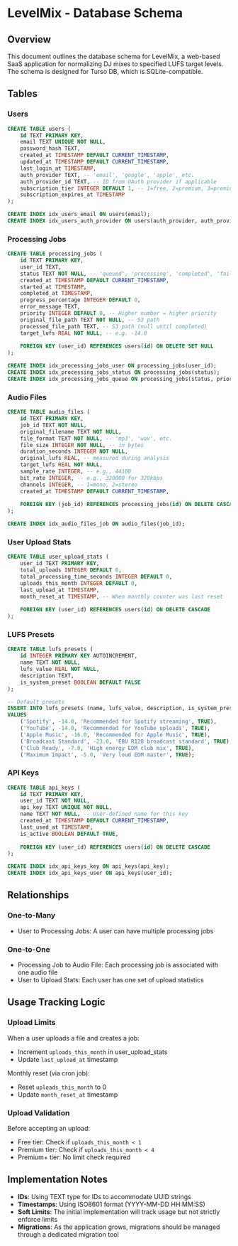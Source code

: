 # LevelMix - Database Schema

## Overview
This document outlines the database schema for LevelMix, a web-based SaaS application for normalizing DJ mixes to specified LUFS target levels. The schema is designed for Turso DB, which is SQLite-compatible.

## Tables

### Users
```sql
CREATE TABLE users (
    id TEXT PRIMARY KEY,
    email TEXT UNIQUE NOT NULL,
    password_hash TEXT,
    created_at TIMESTAMP DEFAULT CURRENT_TIMESTAMP,
    updated_at TIMESTAMP DEFAULT CURRENT_TIMESTAMP,
    last_login_at TIMESTAMP,
    auth_provider TEXT, -- 'email', 'google', 'apple', etc.
    auth_provider_id TEXT, -- ID from OAuth provider if applicable
    subscription_tier INTEGER DEFAULT 1, -- 1=free, 2=premium, 3=premium+
    subscription_expires_at TIMESTAMP
);

CREATE INDEX idx_users_email ON users(email);
CREATE INDEX idx_users_auth_provider ON users(auth_provider, auth_provider_id);
```

### Processing Jobs
```sql
CREATE TABLE processing_jobs (
    id TEXT PRIMARY KEY,
    user_id TEXT,
    status TEXT NOT NULL, -- 'queued', 'processing', 'completed', 'failed'
    created_at TIMESTAMP DEFAULT CURRENT_TIMESTAMP,
    started_at TIMESTAMP,
    completed_at TIMESTAMP,
    progress_percentage INTEGER DEFAULT 0,
    error_message TEXT,
    priority INTEGER DEFAULT 0, -- Higher number = higher priority
    original_file_path TEXT NOT NULL, -- S3 path
    processed_file_path TEXT, -- S3 path (null until completed)
    target_lufs REAL NOT NULL, -- e.g. -14.0
    
    FOREIGN KEY (user_id) REFERENCES users(id) ON DELETE SET NULL
);

CREATE INDEX idx_processing_jobs_user ON processing_jobs(user_id);
CREATE INDEX idx_processing_jobs_status ON processing_jobs(status);
CREATE INDEX idx_processing_jobs_queue ON processing_jobs(status, priority, created_at);
```

### Audio Files
```sql
CREATE TABLE audio_files (
    id TEXT PRIMARY KEY,
    job_id TEXT NOT NULL,
    original_filename TEXT NOT NULL,
    file_format TEXT NOT NULL, -- 'mp3', 'wav', etc.
    file_size INTEGER NOT NULL, -- in bytes
    duration_seconds INTEGER NOT NULL,
    original_lufs REAL, -- measured during analysis
    target_lufs REAL NOT NULL,
    sample_rate INTEGER, -- e.g., 44100
    bit_rate INTEGER, -- e.g., 320000 for 320kbps
    channels INTEGER, -- 1=mono, 2=stereo
    created_at TIMESTAMP DEFAULT CURRENT_TIMESTAMP,
    
    FOREIGN KEY (job_id) REFERENCES processing_jobs(id) ON DELETE CASCADE
);

CREATE INDEX idx_audio_files_job ON audio_files(job_id);
```

### User Upload Stats
```sql
CREATE TABLE user_upload_stats (
    user_id TEXT PRIMARY KEY,
    total_uploads INTEGER DEFAULT 0,
    total_processing_time_seconds INTEGER DEFAULT 0,
    uploads_this_month INTEGER DEFAULT 0,
    last_upload_at TIMESTAMP,
    month_reset_at TIMESTAMP, -- When monthly counter was last reset
    
    FOREIGN KEY (user_id) REFERENCES users(id) ON DELETE CASCADE
);
```

### LUFS Presets
```sql
CREATE TABLE lufs_presets (
    id INTEGER PRIMARY KEY AUTOINCREMENT,
    name TEXT NOT NULL,
    lufs_value REAL NOT NULL,
    description TEXT,
    is_system_preset BOOLEAN DEFAULT FALSE
);

-- Default presets
INSERT INTO lufs_presets (name, lufs_value, description, is_system_preset) 
VALUES 
    ('Spotify', -14.0, 'Recommended for Spotify streaming', TRUE),
    ('YouTube', -14.0, 'Recommended for YouTube uploads', TRUE),
    ('Apple Music', -16.0, 'Recommended for Apple Music', TRUE),
    ('Broadcast Standard', -23.0, 'EBU R128 broadcast standard', TRUE),
    ('Club Ready', -7.0, 'High energy EDM club mix', TRUE),
    ('Maximum Impact', -5.0, 'Very loud EDM master', TRUE);
```

### API Keys
```sql
CREATE TABLE api_keys (
    id TEXT PRIMARY KEY,
    user_id TEXT NOT NULL,
    api_key TEXT UNIQUE NOT NULL,
    name TEXT NOT NULL, -- User-defined name for this key
    created_at TIMESTAMP DEFAULT CURRENT_TIMESTAMP,
    last_used_at TIMESTAMP,
    is_active BOOLEAN DEFAULT TRUE,
    
    FOREIGN KEY (user_id) REFERENCES users(id) ON DELETE CASCADE
);

CREATE INDEX idx_api_keys_key ON api_keys(api_key);
CREATE INDEX idx_api_keys_user ON api_keys(user_id);
```

## Relationships

### One-to-Many
- User to Processing Jobs: A user can have multiple processing jobs

### One-to-One
- Processing Job to Audio File: Each processing job is associated with one audio file
- User to Upload Stats: Each user has one set of upload statistics

## Usage Tracking Logic

### Upload Limits
When a user uploads a file and creates a job:
- Increment `uploads_this_month` in user_upload_stats
- Update `last_upload_at` timestamp

Monthly reset (via cron job):
- Reset `uploads_this_month` to 0
- Update `month_reset_at` timestamp

### Upload Validation
Before accepting an upload:
- Free tier: Check if `uploads_this_month < 1`
- Premium tier: Check if `uploads_this_month < 4`
- Premium+ tier: No limit check required

## Implementation Notes

- **IDs**: Using TEXT type for IDs to accommodate UUID strings
- **Timestamps**: Using ISO8601 format (YYYY-MM-DD HH:MM:SS)
- **Soft Limits**: The initial implementation will track usage but not strictly enforce limits
- **Migrations**: As the application grows, migrations should be managed through a dedicated migration tool